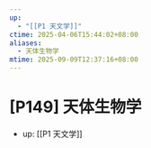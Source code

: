 ```yaml
---
up:
  - "[[P1 天文学]]"
ctime: 2025-04-06T15:44:02+08:00
aliases:
  - 天体生物学
mtime: 2025-09-09T12:37:16+08:00
---
```


# [P149] 天体生物学

- up: [[P1 天文学]]
